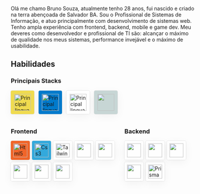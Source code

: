 Olá me chamo Bruno Souza, atualmente tenho 28 anos, fui nascido e criado na terra abençoada de Salvador BA. Sou o Profissional de Sistemas de Informação, e atuo principalmente com desenvolvimento de sistemas web. Tenho ampla experiência com frontend, backend, mobile e game dev. Meu deveres como desenvolvedor e profissional de TI são: alcançar o máximo de qualidade nos meus sistemas, performance invejável e o máximo de usabilidade.

## Habilidades

### Principais Stacks

<p style="display: flex; gap: 12px;">
<span style="display: flex; justify-content: center; align-items: center; background: #f0db4f; width: 64px; height: 64px; border-radius: 4px; box-shadow: rgba(0, 0, 0, 0.05) 0px 6px 24px 0px, rgba(0, 0, 0, 0.08) 0px 0px 0px 1px;">
     <img alt="Principal linguagem" width="46px" src="https://cdn.jsdelivr.net/gh/devicons/devicon/icons/javascript/javascript-original.svg" />
</span>

<span style="display: flex; justify-content: center; align-items: center; background: #007acc; width: 64px; height: 64px; border-radius: 4px; box-shadow: rgba(0, 0, 0, 0.05) 0px 6px 24px 0px, rgba(0, 0, 0, 0.08) 0px 0px 0px 1px;">
     <img alt="Principal linguagem" width="46px" src="https://cdn.jsdelivr.net/gh/devicons/devicon/icons/typescript/typescript-original.svg" />
</span>

<span style=" display: flex; justify-content: center; align-items: center; background: #fff; width: 64px; height: 64px; border-radius: 4px; box-shadow: rgba(0, 0, 0, 0.05) 0px 6px 24px 0px, rgba(0, 0, 0, 0.08) 0px 0px 0px 1px;">
     <img alt="Principal linguagem" width="46px"  src="https://cdn.jsdelivr.net/gh/devicons/devicon/icons/go/go-original-wordmark.svg" />
</span>
<span style=" display: flex; justify-content: center; align-items: center; background: #C7D6D5; width: 64px; height: 64px; border-radius: 4px; box-shadow: rgba(0, 0, 0, 0.05) 0px 6px 24px 0px, rgba(0, 0, 0, 0.08) 0px 0px 0px 1px;">
     <img width="46px" src="https://cdn.jsdelivr.net/gh/devicons/devicon/icons/godot/godot-original.svg" />
</span>
</p>

<div style="display: flex; justify-content: space-between">

<div >

### Frontend

<p style="display: flex; gap: 6px; flex-wrap: wrap;">
<span style=" display: flex; justify-content: center; align-items: center; background: #f16529; width: 52px; height: 52px; border-radius: 4px; box-shadow: rgba(0, 0, 0, 0.05) 0px 6px 24px 0px, rgba(0, 0, 0, 0.08) 0px 0px 0px 1px;">
     <img alt="Html5" width="38px" src="https://cdn.jsdelivr.net/gh/devicons/devicon/icons/html5/html5-original.svg" />
</span>

<span style=" display: flex; justify-content: center; align-items: center; background: #33a9dc; width: 52px; height: 52px; border-radius: 4px; box-shadow: rgba(0, 0, 0, 0.05) 0px 6px 24px 0px, rgba(0, 0, 0, 0.08) 0px 0px 0px 1px;">
     <img alt="Css3" width="38px"  src="https://cdn.jsdelivr.net/gh/devicons/devicon/icons/css3/css3-original.svg" />
</span>

<span style=" display: flex; justify-content: center; align-items: center; background: #fff6; width: 52px; height: 52px; border-radius: 4px; box-shadow: rgba(0, 0, 0, 0.05) 0px 6px 24px 0px, rgba(0, 0, 0, 0.08) 0px 0px 0px 1px;">
     <img alt="Tailwind" width="38px" src="https://cdn.jsdelivr.net/gh/devicons/devicon/icons/tailwindcss/tailwindcss-plain.svg" />
</span>

<span style=" display: flex; justify-content: center; align-items: center; background: #fff6; width: 52px; height: 52px; border-radius: 4px; box-shadow: rgba(0, 0, 0, 0.05) 0px 6px 24px 0px, rgba(0, 0, 0, 0.08) 0px 0px 0px 1px;">
     <img width="38px" src="https://cdn.jsdelivr.net/gh/devicons/devicon/icons/bootstrap/bootstrap-original.svg" />
</span>

<span style=" display: flex; justify-content: center; align-items: center; background: #fff6; width: 52px; height: 52px; border-radius: 4px; box-shadow: rgba(0, 0, 0, 0.05) 0px 6px 24px 0px, rgba(0, 0, 0, 0.08) 0px 0px 0px 1px;">
      <img width="38px" src="https://cdn.jsdelivr.net/gh/devicons/devicon/icons/angularjs/angularjs-plain.svg" />
</span>

<span style=" display: flex; justify-content: center; align-items: center; background: #fff6; width: 52px; height: 52px; border-radius: 4px; box-shadow: rgba(0, 0, 0, 0.05) 0px 6px 24px 0px, rgba(0, 0, 0, 0.08) 0px 0px 0px 1px;">
       <img width="38px" src="https://cdn.jsdelivr.net/gh/devicons/devicon/icons/react/react-original.svg" />
</span>

<span style=" display: flex; justify-content: center; align-items: center; background: #fff6; width: 52px; height: 52px; border-radius: 4px; box-shadow: rgba(0, 0, 0, 0.05) 0px 6px 24px 0px, rgba(0, 0, 0, 0.08) 0px 0px 0px 1px;">
        <img width="38px" src="https://cdn.jsdelivr.net/gh/devicons/devicon/icons/sass/sass-original.svg" />
</span>

<span style=" display: flex; justify-content: center; align-items: center; background: #fff6; width: 52px; height: 52px; border-radius: 4px; box-shadow: rgba(0, 0, 0, 0.05) 0px 6px 24px 0px, rgba(0, 0, 0, 0.08) 0px 0px 0px 1px;">
         <img width="38px" src="https://cdn.jsdelivr.net/gh/devicons/devicon/icons/figma/figma-original.svg" />
</span>
</p>

</div>
<div>

### Backend

<p style="display: flex; gap: 6px; flex-wrap: wrap;">
<span style=" display: flex; justify-content: center; align-items: center; background: #fff6; width: 52px; height: 52px; border-radius: 4px; box-shadow: rgba(0, 0, 0, 0.05) 0px 6px 24px 0px, rgba(0, 0, 0, 0.08) 0px 0px 0px 1px;">
     <img width="38px" src="https://cdn.jsdelivr.net/gh/devicons/devicon/icons/nodejs/nodejs-original.svg" />
</span>

<span style=" display: flex; justify-content: center; align-items: center; background: #fff6; width: 52px; height: 52px; border-radius: 4px; box-shadow: rgba(0, 0, 0, 0.05) 0px 6px 24px 0px, rgba(0, 0, 0, 0.08) 0px 0px 0px 1px;">
     <img width="38px" src="https://cdn.jsdelivr.net/gh/devicons/devicon/icons/express/express-original-wordmark.svg" />
</span>

<span style=" display: flex; justify-content: center; align-items: center; background: #fff6; width: 52px; height: 52px; border-radius: 4px; box-shadow: rgba(0, 0, 0, 0.05) 0px 6px 24px 0px, rgba(0, 0, 0, 0.08) 0px 0px 0px 1px;">
      <img width="38px" src="https://cdn.jsdelivr.net/gh/devicons/devicon/icons/mysql/mysql-plain-wordmark.svg" />
</span>

<span style=" display: flex; justify-content: center; align-items: center; background: #fff6; width: 52px; height: 52px; border-radius: 4px; box-shadow: rgba(0, 0, 0, 0.05) 0px 6px 24px 0px, rgba(0, 0, 0, 0.08) 0px 0px 0px 1px;">
       <img width="38px" src="https://cdn.jsdelivr.net/gh/devicons/devicon/icons/postgresql/postgresql-plain-wordmark.svg" />
</span>

<span style=" display: flex; justify-content: center; align-items: center; background: #fff6; width: 52px; height: 52px; border-radius: 4px; box-shadow: rgba(0, 0, 0, 0.05) 0px 6px 24px 0px, rgba(0, 0, 0, 0.08) 0px 0px 0px 1px;">
       <img 
         src="https://user-images.githubusercontent.com/45085894/174486317-e3505bf1-e8bf-45c0-b0b6-f886e5e3d758.png" 
         width="38px" 
         height="38px" 
         alt="Prisma" 
    />
</span>

</p>

</div>
<div>
